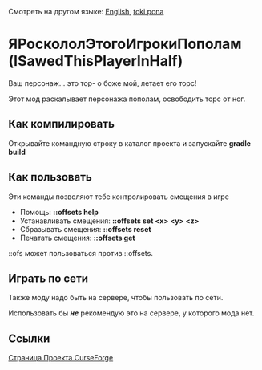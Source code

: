 Смотреть на другом языке: [English](../master/README.md), [toki pona](../master/README.tok.md)


# ЯРоскололЭтогоИгрокиПополам (ISawedThisPlayerInHalf)
Ваш персонаж... это тор- о боже мой, летает его торс!

Этот мод раскалывает персонажа пополам, освободить торс от ног.


## Как компилировать
Открывайте командную строку в каталог проекта и запускайте **gradle build**

  
## Как пользовать
Эти команды позволяют тебе контролировать смещения в игре

* Помощь: **::offsets help**
* Устанавливать смещения: **::offsets set \<x> \<y> \<z>**
* Сбразывать смещения: **::offsets reset**
* Печатать смещения: **::offsets get**

::ofs может пользоваться против ::offsets.


## Играть по сети
Также моду надо быть на сервере, чтобы пользовать по сети.

Использовать бы **_не_** рекомендую это на сервере, у которого мода нет.


## Ссылки
[Страница Проекта CurseForge](https://www.curseforge.com/minecraft/mc-mods/i-sawed-this-player-in-half "Я Росколол Этого Игроки Пополам! Страница Проекта на CurseForge")
